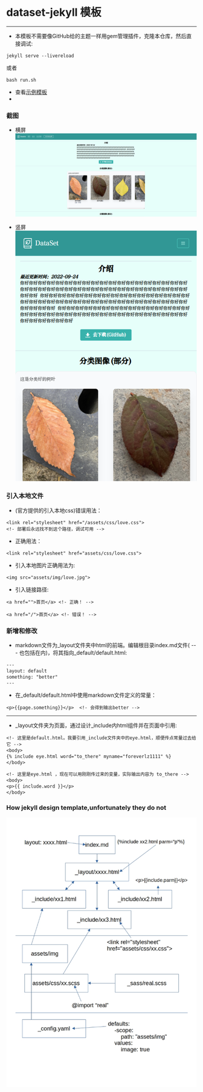 # dataset-jekyll 模板
***
- 本模板不需要像GitHub给的主题一样用gem管理插件，克隆本仓库，然后直接调试:
```angular2html
jekyll serve --livereload
```
或者
```angular2html
bash run.sh
```

- 查看[示例模板](https://foreverlz1111.github.io/dataset_jekyll/)
- 
### 截图
- 横屏![](Screenshot_XL.png "大型设备")

- 竖屏![](Screenshot_SM.png "小型设备")

### 引入本地文件
- (官方提供的引入本地css)错误用法：
```angular2html
<link rel="stylesheet" href="/assets/css/love.css">
<!- 部署后永远找不到这个路径，调试可用 -->
```
- 正确用法：
```angular2html
<link rel="stylesheet" href="assets/css/love.css">
```
- 引入本地图片正确用法为:
```angular2html
<img src="assets/img/love.jpg">
```
- 引入链接路径:
```angular2html
<a href="">首页</a> <!- 正确！ -->

<a href="/">首页</a> <!- 错误！ -->
```
### 新增和修改
- markdown文件为_layout文件夹中html的前端。编辑根目录index.md文件( --- 也包括在内)，将其指向_default/default.html:
```angular2html
---
layout: default
something: "better"
---
```
- 在_default/default.html中使用markdown文件定义的常量：
```
<p>{{page.something}}</p>  <!- 会得到输出better -->
```
***
- _layout文件夹为页面，通过设计_include内html组件并在页面中引用:
```
<!- 这里是default.html。我要引用_include文件夹中的eye.html，顺便传点常量过去给它 -->
<body>
{% include eye.html word="to_there" myname="foreverlz1111" %}
</body>
```
```angular2html
<!- 这里是eye.html ，现在可以用刚刚传过来的变量，实际输出内容为 to_there -->
<body>
<p>{{ include.word }}</p>
</body>
```

### How jekyll design template,unfortunately they do not

  ![](jekyll.jpg)

